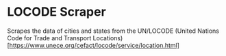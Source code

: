 # LOCODE Scraper

Scrapes the data of cities and states from the UN/LOCODE (United Nations Code for Trade and Transport Locations)[https://www.unece.org/cefact/locode/service/location.html]
